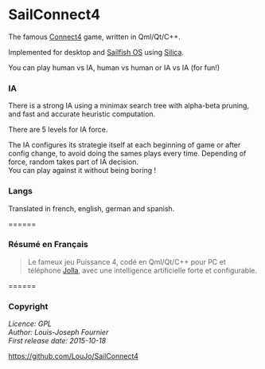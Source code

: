 # SailConnect4

The famous [Connect4](https://en.wikipedia.org/wiki/Connect_Four) game, written in Qml/Qt/C++.

Implemented for desktop and [Sailfish OS](https://sailfishos.org/) using [Silica](https://sailfishos.org/develop/docs/silica/).

You can play human vs IA, human vs human or IA vs IA (for fun!)

### IA

There is a strong IA using a minimax search tree with alpha-beta pruning, and fast and accurate heuristic computation.

There are 5 levels for IA force.

The IA configures its strategie itself at each beginning of game or after config change, to avoid doing the sames plays every time. Depending of force, random takes part of IA decision.  
You can play against it without being boring !

### Langs

Translated in french, english, german and spanish.

======
### Résumé en Français

>Le fameux jeu Puissance 4, codé en Qml/Qt/C++ pour PC et téléphone [Jolla](https://jolla.com), avec une intelligence artificielle forte et configurable.

======

### Copyright

*Licence: GPL*  
*Author: Louis-Joseph Fournier*  
*First release date: 2015-10-18*  

https://github.com/LouJo/SailConnect4
